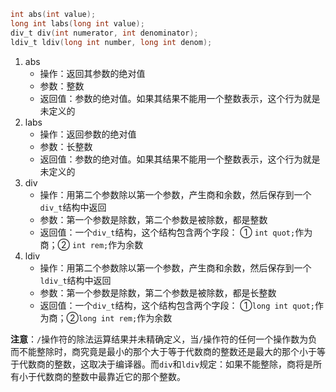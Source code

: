 ```c
int abs(int value);
long int labs(long int value);
div_t div(int numerator, int denominator);
ldiv_t ldiv(long int number, long int denom);
```
1. abs
    - 操作：返回其参数的绝对值
    - 参数：整数
    - 返回值：参数的绝对值。如果其结果不能用一个整数表示，这个行为就是未定义的
2. labs
    - 操作：返回参数的绝对值
    - 参数：长整数
    - 返回值：参数的绝对值。如果其结果不能用一个整数表示，这个行为就是未定义的
3. div
    - 操作：用第二个参数除以第一个参数，产生商和余数，然后保存到一个`div_t`结构中返回
    - 参数：第一个参数是除数，第二个参数是被除数，都是整数
    - 返回值：一个`div_t`结构，这个结构包含两个字段：
    ① `int quot;`作为商；② `int rem;`作为余数
4. ldiv
    - 操作：用第二个参数除以第一个参数，产生商和余数，然后保存到一个`ldiv_t`结构中返回
    - 参数：第一个参数是除数，第二个参数是被除数，都是长整数
    - 返回值：一个`div_t`结构，这个结构包含两个字段：
    ①`long int quot;`作为商；②`long int rem;`作为余数

**注意**：`/`操作符的除法运算结果并未精确定义，当`/`操作符的任何一个操作数为负而不能整除时，商究竟是最小的那个大于等于代数商的整数还是最大的那个小于等于代数商的整数，这取决于编译器。而`div`和`ldiv`规定：如果不能整除，商将是所有小于代数商的整数中最靠近它的那个整数。